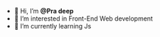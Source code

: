 - 👋 Hi, I’m **@Pra deep**
- 👀 I’m interested in Front-End Web development
- 🌱 I’m currently learning Js
<!---
Vipexcode/Vipexcode is a ✨ special ✨ repository because its `README.md` (this file) appears on your GitHub profile.
You can click the Preview link to take a look at your changes.
--->
